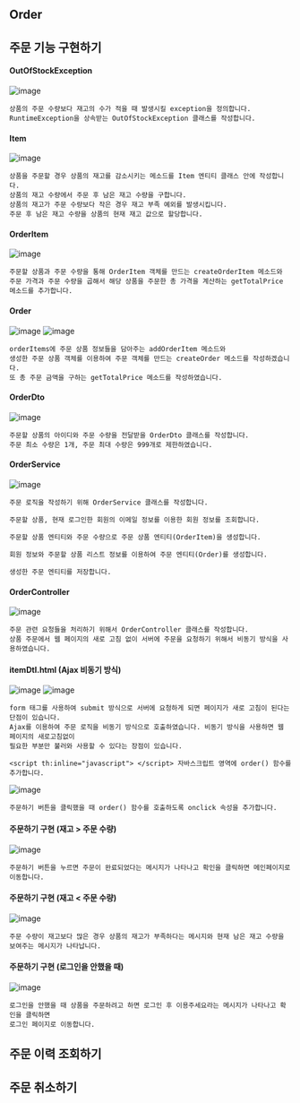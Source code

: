 ## Order

## 주문 기능 구현하기
#### OutOfStockException
![image](https://github.com/mr-won/Shopping_Mall/assets/58906858/9e51bfdd-1f3e-4200-b5b1-78c9438de975)
```
상품의 주문 수량보다 재고의 수가 적을 때 발생시킬 exception을 정의합니다.
RuntimeException을 상속받는 OutOfStockException 클래스를 작성합니다.
```
#### Item
![image](https://github.com/mr-won/Shopping_Mall/assets/58906858/583b7fc0-0187-475f-9ce7-a73ec225e70c)
```
상품을 주문할 경우 상품의 재고를 감소시키는 메소드를 Item 엔티티 클래스 안에 작성합니다.
상품의 재고 수량에서 주문 후 남은 재고 수량을 구합니다.
상품의 재고가 주문 수량보다 작은 경우 재고 부족 예외를 발생시킵니다.
주문 후 남은 재고 수량을 상품의 현재 재고 값으로 할당합니다.
```
#### OrderItem
![image](https://github.com/mr-won/Shopping_Mall/assets/58906858/0149cffe-e21c-4d0d-965c-4fcf81af00ef)
```
주문할 상품과 주문 수량을 통해 OrderItem 객체를 만드는 createOrderItem 메소드와
주문 가격과 주문 수량을 곱해서 해당 상품을 주문한 총 가격을 계산하는 getTotalPrice 메소드를 추가합니다.
```
#### Order
![image](https://github.com/mr-won/Shopping_Mall/assets/58906858/99833b9c-94fe-4688-8ce1-bae7541d5238)
![image](https://github.com/mr-won/Shopping_Mall/assets/58906858/3c5d7a21-72be-49b0-81bc-e282f28174cc)
```
orderItems에 주문 상품 정보들을 담아주는 addOrderItem 메소드와
생성한 주문 상품 객체를 이용하여 주문 객체를 만드는 createOrder 메소드를 작성하겠습니다.
또 총 주문 금액을 구하는 getTotalPrice 메소드를 작성하였습니다.
```
#### OrderDto
![image](https://github.com/mr-won/Shopping_Mall/assets/58906858/a7e0f389-2236-49c6-a3c5-fd996f354ce8)
```
주문할 상품의 아이디와 주문 수량을 전달받을 OrderDto 클래스를 작성합니다.
주문 최소 수량은 1개, 주문 최대 수량은 999개로 제한하였습니다.
```
#### OrderService
![image](https://github.com/mr-won/Shopping_Mall/assets/58906858/08800c56-7801-4737-b61a-014c8ea6681d)
```
주문 로직을 작성하기 위해 OrderService 클래스를 작성합니다.

주문할 상품, 현재 로그인한 회원의 이메일 정보를 이용한 회원 정보를 조회합니다.

주문할 상품 엔티티와 주문 수량으로 주문 상품 엔티티(OrderItem)을 생성합니다.

회원 정보와 주문할 상품 리스트 정보를 이용하여 주문 엔티티(Order)를 생성합니다.

생성한 주문 엔티티를 저장합니다.
```
#### OrderController
![image](https://github.com/mr-won/Shopping_Mall/assets/58906858/c05066f5-24c3-4260-9570-300e59b97013)
```
주문 관련 요청들을 처리하기 위해서 OrderController 클래스를 작성합니다.
상품 주문에서 웹 페이지의 새로 고침 없이 서버에 주문을 요청하기 위해서 비동기 방식을 사용하였습니다.
```
#### itemDtl.html (Ajax 비동기 방식)
![image](https://github.com/mr-won/Shopping_Mall/assets/58906858/0a07125a-fa05-4d15-bc8f-f4a349c2d4e9)
![image](https://github.com/mr-won/Shopping_Mall/assets/58906858/348fe7d1-bb20-40c1-a808-a401884bfb77)
```
form 태그를 사용하여 submit 방식으로 서버에 요청하게 되면 페이지가 새로 고침이 된다는 단점이 있습니다.
Ajax를 이용하여 주문 로직을 비동기 방식으로 호출하였습니다. 비동기 방식을 사용하면 웹 페이지의 새로고침없이
필요한 부분만 불러와 사용할 수 있다는 장점이 있습니다.

<script th:inline="javascript"> </script> 자바스크립트 영역에 order() 함수를 추가합니다.
```
![image](https://github.com/mr-won/Shopping_Mall/assets/58906858/7be98c04-2ceb-44cb-8dda-b4f80b67e5e9)
```
주문하기 버튼을 클릭했을 때 order() 함수를 호출하도록 onclick 속성을 추가합니다.
```
#### 주문하기 구현 (재고 > 주문 수량)
![image](https://github.com/mr-won/Shopping_Mall/assets/58906858/4a120aa3-92c1-495b-b9ef-56c911454da0)
```
주문하기 버튼을 누르면 주문이 완료되었다는 메시지가 나타나고 확인을 클릭하면 메인페이지로 이동합니다.
```
#### 주문하기 구현 (재고 < 주문 수량)
![image](https://github.com/mr-won/Shopping_Mall/assets/58906858/5f2dd3c2-8441-4a70-ae0d-03b95270fea6)
```
주문 수량이 재고보다 많은 경우 상품의 재고가 부족하다는 메시지와 현재 남은 재고 수량을 보여주는 메시지가 나타납니다.
```
#### 주문하기 구현 (로그인을 안했을 때)
![image](https://github.com/mr-won/Shopping_Mall/assets/58906858/41231411-cce8-4071-97ff-c6b130f4cb21)
```
로그인을 안했을 때 상품을 주문하려고 하면 로그인 후 이용주세요라는 메시지가 나타나고 확인을 클릭하면
로그인 페이지로 이동합니다.
```
## 주문 이력 조회하기

## 주문 취소하기


